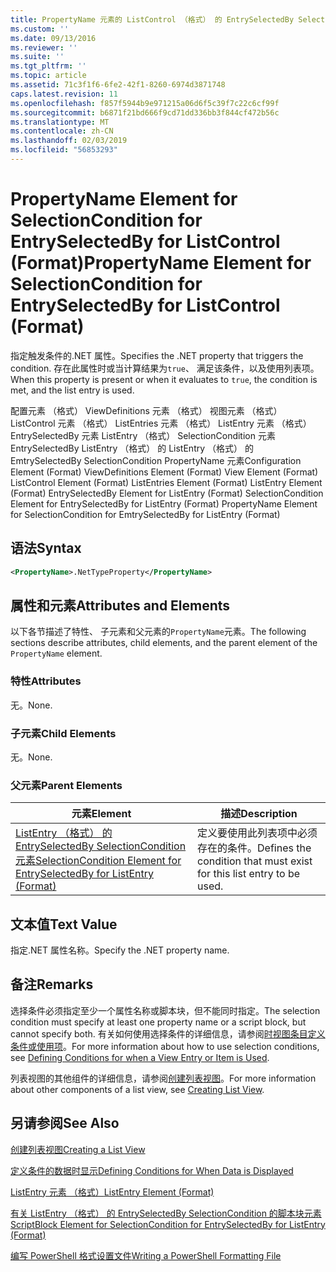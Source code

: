 ```yaml
---
title: PropertyName 元素的 ListControl （格式） 的 EntrySelectedBy SelectionCondition |Microsoft Docs
ms.custom: ''
ms.date: 09/13/2016
ms.reviewer: ''
ms.suite: ''
ms.tgt_pltfrm: ''
ms.topic: article
ms.assetid: 71c3f1f6-6fe2-42f1-8260-6974d3871748
caps.latest.revision: 11
ms.openlocfilehash: f857f5944b9e971215a06d6f5c39f7c22c6cf99f
ms.sourcegitcommit: b6871f21bd666f9cd71dd336bb3f844cf472b56c
ms.translationtype: MT
ms.contentlocale: zh-CN
ms.lasthandoff: 02/03/2019
ms.locfileid: "56853293"
---
```

# <a name="propertyname-element-for-selectioncondition-for-entryselectedby-for-listcontrol-format"></a><span data-ttu-id="3d5ef-102">PropertyName Element for SelectionCondition for EntrySelectedBy for ListControl (Format)</span><span class="sxs-lookup"><span data-stu-id="3d5ef-102">PropertyName Element for SelectionCondition for EntrySelectedBy for ListControl (Format)</span></span>

<span data-ttu-id="3d5ef-103">指定触发条件的.NET 属性。</span><span class="sxs-lookup"><span data-stu-id="3d5ef-103">Specifies the .NET property that triggers the condition.</span></span> <span data-ttu-id="3d5ef-104">存在此属性时或当计算结果为`true`、 满足该条件，以及使用列表项。</span><span class="sxs-lookup"><span data-stu-id="3d5ef-104">When this property is present or when it evaluates to `true`, the condition is met, and the list entry is used.</span></span>

<span data-ttu-id="3d5ef-105">配置元素 （格式） ViewDefinitions 元素 （格式） 视图元素 （格式） ListControl 元素 （格式） ListEntries 元素 （格式） ListEntry 元素 （格式） EntrySelectedBy 元素 ListEntry （格式） SelectionCondition 元素EntrySelectedBy ListEntry （格式） 的 ListEntry （格式） 的 EmtrySelectedBy SelectionCondition PropertyName 元素</span><span class="sxs-lookup"><span data-stu-id="3d5ef-105">Configuration Element (Format) ViewDefinitions Element (Format) View Element (Format) ListControl Element (Format) ListEntries Element (Format) ListEntry Element (Format) EntrySelectedBy Element for ListEntry (Format) SelectionCondition Element for EntrySelectedBy for ListEntry (Format) PropertyName Element for SelectionCondition for EmtrySelectedBy for ListEntry (Format)</span></span>

## <a name="syntax"></a><span data-ttu-id="3d5ef-106">语法</span><span class="sxs-lookup"><span data-stu-id="3d5ef-106">Syntax</span></span>

```xml
<PropertyName>.NetTypeProperty</PropertyName>
```

## <a name="attributes-and-elements"></a><span data-ttu-id="3d5ef-107">属性和元素</span><span class="sxs-lookup"><span data-stu-id="3d5ef-107">Attributes and Elements</span></span>

<span data-ttu-id="3d5ef-108">以下各节描述了特性、 子元素和父元素的`PropertyName`元素。</span><span class="sxs-lookup"><span data-stu-id="3d5ef-108">The following sections describe attributes, child elements, and the parent element of the `PropertyName` element.</span></span>

### <a name="attributes"></a><span data-ttu-id="3d5ef-109">特性</span><span class="sxs-lookup"><span data-stu-id="3d5ef-109">Attributes</span></span>

<span data-ttu-id="3d5ef-110">无。</span><span class="sxs-lookup"><span data-stu-id="3d5ef-110">None.</span></span>

### <a name="child-elements"></a><span data-ttu-id="3d5ef-111">子元素</span><span class="sxs-lookup"><span data-stu-id="3d5ef-111">Child Elements</span></span>

<span data-ttu-id="3d5ef-112">无。</span><span class="sxs-lookup"><span data-stu-id="3d5ef-112">None.</span></span>

### <a name="parent-elements"></a><span data-ttu-id="3d5ef-113">父元素</span><span class="sxs-lookup"><span data-stu-id="3d5ef-113">Parent Elements</span></span>

|<span data-ttu-id="3d5ef-114">元素</span><span class="sxs-lookup"><span data-stu-id="3d5ef-114">Element</span></span>|<span data-ttu-id="3d5ef-115">描述</span><span class="sxs-lookup"><span data-stu-id="3d5ef-115">Description</span></span>|
|-------------|-----------------|
|[<span data-ttu-id="3d5ef-116">ListEntry （格式） 的 EntrySelectedBy SelectionCondition 元素</span><span class="sxs-lookup"><span data-stu-id="3d5ef-116">SelectionCondition Element for EntrySelectedBy for ListEntry (Format)</span></span>](./selectioncondition-element-for-entryselectedby-for-listcontrol-format.md)|<span data-ttu-id="3d5ef-117">定义要使用此列表项中必须存在的条件。</span><span class="sxs-lookup"><span data-stu-id="3d5ef-117">Defines the condition that must exist for this list entry to be used.</span></span>|

## <a name="text-value"></a><span data-ttu-id="3d5ef-118">文本值</span><span class="sxs-lookup"><span data-stu-id="3d5ef-118">Text Value</span></span>

<span data-ttu-id="3d5ef-119">指定.NET 属性名称。</span><span class="sxs-lookup"><span data-stu-id="3d5ef-119">Specify the .NET property name.</span></span>

## <a name="remarks"></a><span data-ttu-id="3d5ef-120">备注</span><span class="sxs-lookup"><span data-stu-id="3d5ef-120">Remarks</span></span>

<span data-ttu-id="3d5ef-121">选择条件必须指定至少一个属性名称或脚本块，但不能同时指定。</span><span class="sxs-lookup"><span data-stu-id="3d5ef-121">The selection condition must specify at least one property name or a script block, but cannot specify both.</span></span> <span data-ttu-id="3d5ef-122">有关如何使用选择条件的详细信息，请参阅[时视图条目定义条件或使用项](./defining-conditions-for-displaying-data.md)。</span><span class="sxs-lookup"><span data-stu-id="3d5ef-122">For more information about how to use selection conditions, see [Defining Conditions for when a View Entry or Item is Used](./defining-conditions-for-displaying-data.md).</span></span>

<span data-ttu-id="3d5ef-123">列表视图的其他组件的详细信息，请参阅[创建列表视图](./creating-a-list-view.md)。</span><span class="sxs-lookup"><span data-stu-id="3d5ef-123">For more information about other components of a list view, see [Creating List View](./creating-a-list-view.md).</span></span>

## <a name="see-also"></a><span data-ttu-id="3d5ef-124">另请参阅</span><span class="sxs-lookup"><span data-stu-id="3d5ef-124">See Also</span></span>

[<span data-ttu-id="3d5ef-125">创建列表视图</span><span class="sxs-lookup"><span data-stu-id="3d5ef-125">Creating a List View</span></span>](./creating-a-list-view.md)

[<span data-ttu-id="3d5ef-126">定义条件的数据时显示</span><span class="sxs-lookup"><span data-stu-id="3d5ef-126">Defining Conditions for When Data is Displayed</span></span>](./defining-conditions-for-displaying-data.md)

[<span data-ttu-id="3d5ef-127">ListEntry 元素 （格式）</span><span class="sxs-lookup"><span data-stu-id="3d5ef-127">ListEntry Element (Format)</span></span>](./listentry-element-for-listcontrol-format.md)

[<span data-ttu-id="3d5ef-128">有关 ListEntry （格式） 的 EntrySelectedBy SelectionCondition 的脚本块元素</span><span class="sxs-lookup"><span data-stu-id="3d5ef-128">ScriptBlock Element for SelectionCondition for EntrySelectedBy for ListEntry (Format)</span></span>](./scriptblock-element-for-selectioncondition-for-entryselectedby-for-listcontrol-format.md)

[<span data-ttu-id="3d5ef-129">编写 PowerShell 格式设置文件</span><span class="sxs-lookup"><span data-stu-id="3d5ef-129">Writing a PowerShell Formatting File</span></span>](./writing-a-powershell-formatting-file.md)
